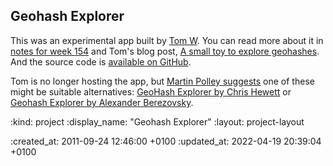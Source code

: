 <h2 id="tag">Geohash Explorer</h2>

This was an experimental app built by [Tom W](/tom-ward). You can read more about it in [notes for week 154](/week-154) and Tom's blog post, [A small toy to explore geohashes](https://web.archive.org/web/20140424194828/https://tomafro.net/2011/09/a-small-toy-to-explore-geohashes). And the source code is [available on GitHub](https://github.com/tomafro/geohash-explorer).

Tom is no longer hosting the app, but [Martin Polley suggests](https://twitter.com/martinpolley/status/1515797976773505031) one of these might be suitable alternatives: [GeoHash Explorer by Chris Hewett](https://chrishewett.com/blog/geohash-explorer/) or [Geohash Explorer by Alexander Berezovsky](https://geohash.softeng.co/).

:kind: project
:display_name: "Geohash Explorer"
:layout: project-layout

:created_at: 2011-09-24 12:46:00 +0100
:updated_at: 2022-04-19 20:39:04 +0100
